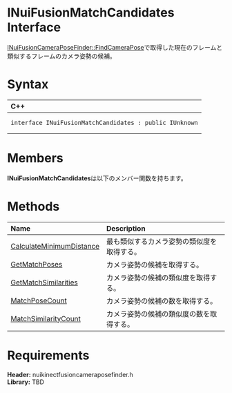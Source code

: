 INuiFusionMatchCandidates Interface  
===================================  

[INuiFusionCameraPoseFinder::FindCameraPose](INuiFusionCameraPoseFinder/Methods/FindCameraPose_Method.md)で取得した現在のフレームと類似するフレームのカメラ姿勢の候補。 <span id="syntaxSection"></span>

Syntax  
======  

<table>
<colgroup>
<col width="100%" />
</colgroup>
<thead>
<tr class="header">
<th align="left">C++</th>
</tr>
</thead>
<tbody>
<tr class="odd">
<td align="left"><pre><code>interface INuiFusionMatchCandidates : public IUnknown</code></pre></td>
</tr>
</tbody>
</table>

<span id="classMembersSection"></span>

Members  
=======  

**INuiFusionMatchCandidates**は以下のメンバー関数を持ちます。  

<span id="publicmethodsSection"></span>

Methods  
=======  

<table>
<colgroup>
<col width="30%" />
<col width="60%" />
</colgroup>
<thead>
<tr class="header">
<th align="left">Name</th>
<th align="left">Description</th>
</tr>
</thead>
<tbody>
<tr class="odd">
<td align="left"><a href="INuiFusionMatchCandidates/Methods/CalculateMinimumDistance.md">CalculateMinimumDistance</a></td>
<td align="left">最も類似するカメラ姿勢の類似度を取得する。</td>
</tr>
<tr class="even">
<td align="left"><a href="INuiFusionMatchCandidates/Methods/GetMatchPoses_Method.md">GetMatchPoses</a></td>
<td align="left">カメラ姿勢の候補を取得する。</td>
</tr>
<tr class="odd">
<td align="left"><a href="INuiFusionMatchCandidates/Methods/GetMatchSimilarities_Method.md">GetMatchSimilarities</a></td>
<td align="left">カメラ姿勢の候補の類似度を取得する。</td>
</tr>
<tr class="even">
<td align="left"><a href="INuiFusionMatchCandidates/Methods/MatchPoseCount_Method.md">MatchPoseCount</a></td>
<td align="left">カメラ姿勢の候補の数を取得する。</td>
</tr>
<tr class="odd">
<td align="left"><a href="INuiFusionMatchCandidates/Methods/MatchSimilarityCount_Method.md">MatchSimilarityCount</a></td>
<td align="left">カメラ姿勢の候補の類似度の数を取得する。</td>
</tr>
</tbody>
</table>

<span id="requirements"></span>

Requirements  
============  

**Header:** nuikinectfusioncameraposefinder.h  
**Library:** TBD  



<!--Please do not edit the data in the comment block below.-->
<!--
TOCTitle : INuiFusionMatchCandidates Interface
RLTitle : INuiFusionMatchCandidates Interface
KeywordK : INuiFusionMatchCandidates interface, about
HelpPriority : 2
TopicType : apiref
KeywordF : INuiFusionMatchCandidates
KeywordF : Microsoft.Kinect.nuikinectfusioncameraposefinder.INuiFusionMatchCandidates
KeywordA : T:Microsoft.Kinect.nuikinectfusioncameraposefinder.INuiFusionMatchCandidates
AssetID : T:Microsoft.Kinect.nuikinectfusioncameraposefinder.INuiFusionMatchCandidates
Locale : en-us
CommunityContent : 1
APIType : Managed
APILocation : 
APIName : Microsoft.Kinect.nuikinectfusioncameraposefinder.INuiFusionMatchCandidates
TargetOS : Windows
TopicType : kbSyntax
DevLang : C++
DocSet : K4Wv2
ProjType : K4Wv2Proj
Technology : Kinect for Windows
Product : Kinect for Windows SDK v2
productversion : 20
-->
